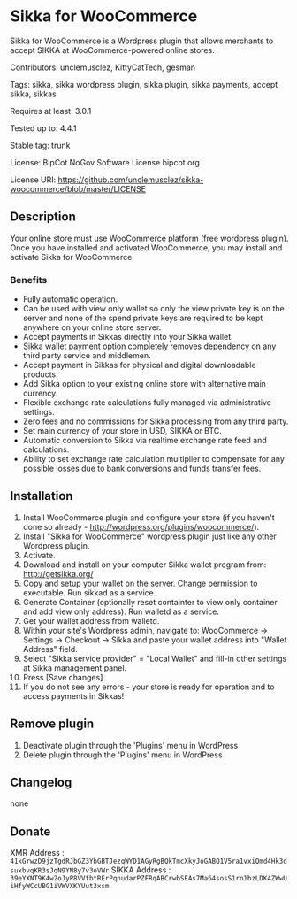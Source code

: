 # Sikka for WooCommerce

Sikka for WooCommerce is a Wordpress plugin that allows merchants to accept SIKKA at WooCommerce-powered online stores.

Contributors: unclemusclez, KittyCatTech, gesman

Tags: sikka, sikka wordpress plugin, sikka plugin, sikka payments, accept sikka, sikkas

Requires at least: 3.0.1

Tested up to: 4.4.1

Stable tag: trunk

License: BipCot NoGov Software License bipcot.org

License URI: https://github.com/unclemusclez/sikka-woocommerce/blob/master/LICENSE

## Description

Your online store must use WooCommerce platform (free wordpress plugin).
Once you have installed and activated WooCommerce, you may install and activate Sikka for WooCommerce.

### Benefits 

* Fully automatic operation.
* Can be used with view only wallet so only the view private key is on the server and none of the spend private keys are required to be kept anywhere on your online store server.
* Accept payments in Sikkas directly into your Sikka wallet.
* Sikka wallet payment option completely removes dependency on any third party service and middlemen.
* Accept payment in Sikkas for physical and digital downloadable products.
* Add Sikka option to your existing online store with alternative main currency.
* Flexible exchange rate calculations fully managed via administrative settings.
* Zero fees and no commissions for Sikka processing from any third party.
* Set main currency of your store in USD, SIKKA or BTC.
* Automatic conversion to Sikka via realtime exchange rate feed and calculations.
* Ability to set exchange rate calculation multiplier to compensate for any possible losses due to bank conversions and funds transfer fees.


## Installation 


1.  Install WooCommerce plugin and configure your store (if you haven't done so already - http://wordpress.org/plugins/woocommerce/).
2.  Install "Sikka for WooCommerce" wordpress plugin just like any other Wordpress plugin.
3.  Activate.
4.  Download and install on your computer Sikka wallet program from: http://getsikka.org/
5.  Copy and setup your wallet on the server. Change permission to executable. Run sikkad as a service.
6.  Generate Container (optionally reset containter to view only container and add view only address). Run walletd as a service.
7.  Get your wallet address from walletd.
8.  Within your site's Wordpress admin, navigate to:
	    WooCommerce -> Settings -> Checkout -> Sikka
	    and paste your wallet address into "Wallet Address" field.
9.  Select "Sikka service provider" = "Local Wallet" and fill-in other settings at Sikka management panel.
10. Press [Save changes]
11. If you do not see any errors - your store is ready for operation and to access payments in Sikkas!


## Remove plugin

1. Deactivate plugin through the 'Plugins' menu in WordPress
2. Delete plugin through the 'Plugins' menu in WordPress


## Changelog

none

## Donate

XMR Address   : `41kGrwzD9jzTgdRJbGZ3YbGBTJezqWYD1AGyRgBQkTmcXkyJoGABQ1V5ra1vxiQmd4Hk3dsuxbvqKR3sJqN9YN8y7v3oVWr`
SIKKA Address : `39eYXNT9K4w2oJyP8VVfbtRErPqnudarPZFRqABCrwbSEAs7Ma64sosS1rn1bzLDK4ZWwUiHfyWCcUBG1iVWVXKYUut3xsm`